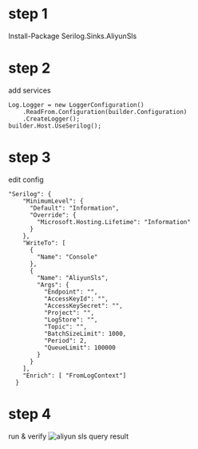 # step 1
Install-Package Serilog.Sinks.AliyunSls
# step 2
add services
```
Log.Logger = new LoggerConfiguration()
    .ReadFrom.Configuration(builder.Configuration)
    .CreateLogger();
builder.Host.UseSerilog();
```
# step 3
edit config
```
"Serilog": {
    "MinimumLevel": {
      "Default": "Information",
      "Override": {
        "Microsoft.Hosting.Lifetime": "Information"
      }
    },
    "WriteTo": [
      {
        "Name": "Console"
      },
      {
        "Name": "AliyunSls",
        "Args": {
          "Endpoint": "",
          "AccessKeyId": "",
          "AccessKeySecret": "",
          "Project": "",
          "LogStore": "",
          "Topic": "",
          "BatchSizeLimit": 1000,
          "Period": 2,
          "QueueLimit": 100000
        }
      }
    ],
    "Enrich": [ "FromLogContext"]
  }
  ```
# step 4
run & verify
![aliyun sls query result](https://github.com/denggaopan/serilog-sinks-aliyunsls/blob/main/imgs/aliyunsls_query_result.png)
